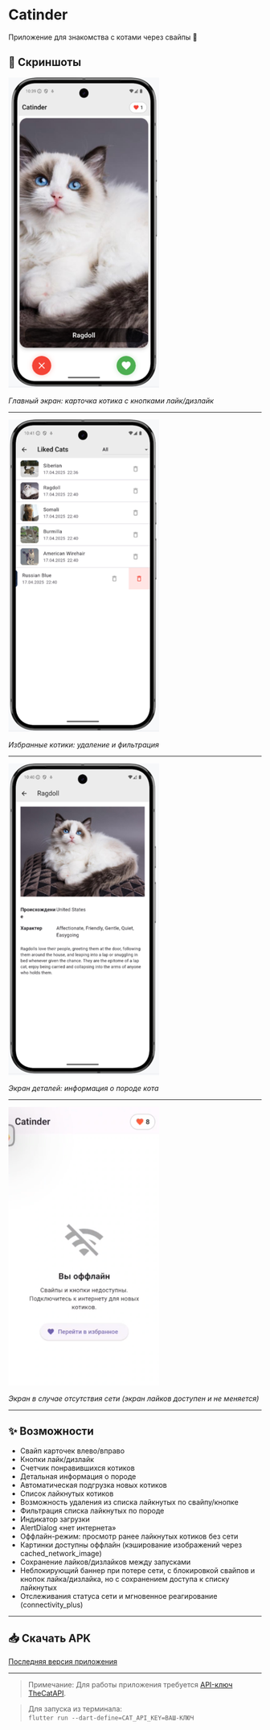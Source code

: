 
# Catinder

Приложение для знакомства с котами через свайпы 🐾

## 📱 Скриншоты

<img src="screenshots/home_screen.png" width="300" alt="Главный экран">

*Главный экран: карточка котика с кнопками лайк/дизлайк*

---

<img src="screenshots/favorites_screen.png" width="300" alt="Главный экран">

*Избранные котики: удаление и фильтрация*

---

<img src="screenshots/details_screen.png" width="300" alt="Экран деталей">  

*Экран деталей: информация о породе кота*

---


<img src="screenshots/no_internet.png" width="300" alt="Экран деталей">  

*Экран в случае отсутствия сети (экран лайков доступен и не меняется)*

---

## ✨ Возможности

- Свайп карточек влево/вправо
- Кнопки лайк/дизлайк
- Счетчик понравившихся котиков
- Детальная информация о породе
- Автоматическая подгрузка новых котиков
- Список лайкнутых котиков
- Возможность удаления из списка лайкнутых по свайпу/кнопке
- Фильтрация списка лайкнутых по породе
- Индикатор загрузки 
- AlertDialog «нет интернета» 
- Оффлайн-режим: просмотр ранее лайкнутых котиков без сети
- Картинки доступны оффлайн (кэширование изображений через cached_network_image)
- Сохранение лайков/дизлайков между запусками 
- Неблокирующий баннер при потере сети, с блокировкой свайпов и кнопок лайка/дизлайка, но с сохранением доступа к списку лайкнутых
- Отслеживания статуса сети и мгновенное реагирование (connectivity_plus)


---


## 📥 Скачать APK

[Последняя версия приложения](https://drive.google.com/file/d/1kVijHfIZOP4aDsOsXc_LQ2CRu_qyTayp/view?usp=share_link)

---

> Примечание: Для работы приложения требуется [API-ключ TheCatAPI](https://thecatapi.com/signup).  

> Для запуска из терминала:   
>```flutter run --dart-define=CAT_API_KEY=ВАШ-КЛЮЧ```